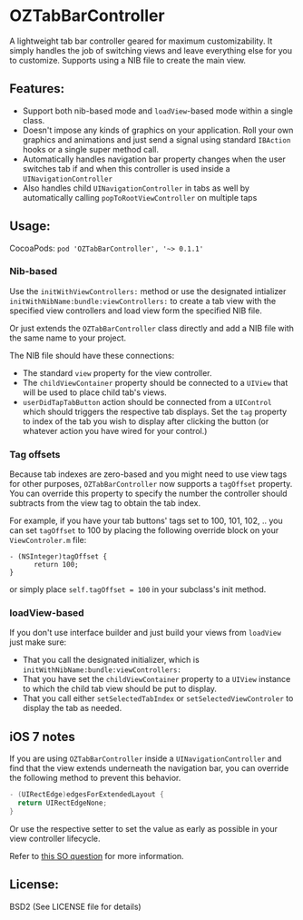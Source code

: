 OZTabBarController
==================

A lightweight tab bar controller geared for maximum customizability. It simply handles the job of switching views and leave everything else for you to customize. Supports using a NIB file to create the main view.

## Features:

* Support both nib-based mode and `loadView`-based mode within a single class.
* Doesn't impose any kinds of graphics on your application. Roll your own graphics and animations and just send a signal using standard `IBAction` hooks or a single super method call.
* Automatically handles navigation bar property changes when the user switches tab if and when this controller is used inside a `UINavigationController`
* Also handles child `UINavigationController` in tabs as well by automatically calling `popToRootViewController` on multiple taps

## Usage:

CocoaPods: `pod 'OZTabBarController', '~> 0.1.1'`

### Nib-based

Use the `initWithViewControllers:` method or use the designated intializer `initWithNibName:bundle:viewControllers:` to create a tab view with the specified view controllers and load view form the specified NIB file.

Or just extends the `OZTabBarController` class directly and add a NIB file with the same name to your project.

The NIB file should have these connections:
* The standard `view` property for the view controller.
* The `childViewContainer` property should be connected to a `UIView` that will be used to place child tab's views.
* `userDidTapTabButton` action should be connected from a `UIControl` which should triggers the respective tab displays. Set the `tag` property to index of the tab you wish to display after clicking the button (or whatever action you have wired for your control.)

### Tag offsets

Because tab indexes are zero-based and you might need to use view tags for other purposes, `OZTabBarController` now supports a `tagOffset` property. You can override this property to specify the number the controller should subtracts from the view tag to obtain the tab index.

For example, if you have your tab buttons' tags set to 100, 101, 102, .. you can set `tagOffset` to 100 by placing the following override block on your `ViewControler.m` file:

    - (NSInteger)tagOffset {
          return 100;
    }

or simply place `self.tagOffset = 100` in your subclass's init method.

### loadView-based

If you don't use interface builder and just build your views from `loadView` just make sure:

* That you call the designated initializer, which is `initWithNibName:bundle:viewControllers:`
* That you have set the `childViewContainer` property to a `UIView` instance to which the child tab view should be put to display.
* That you call either `setSelectedTabIndex` or `setSelectedViewControler` to display the tab as needed.

## iOS 7 notes

If you are using `OZTabBarController` inside a `UINavigationController` and find that the
view extends underneath the navigation bar, you can override the following method to
prevent this behavior.

```objective-c
- (UIRectEdge)edgesForExtendedLayout {
  return UIRectEdgeNone;
}
```

Or use the respective setter to set the value as early as possible in your view controller
lifecycle.

Refer to [this SO question](http://stackoverflow.com/q/18294872/3055) for more information.

## License:

BSD2 (See LICENSE file for details)

